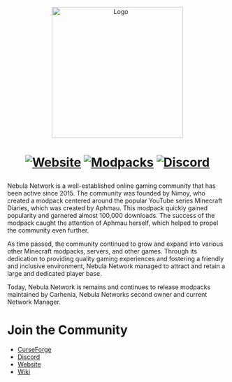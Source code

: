 <p align="center"><img src="https://wiki.nebulanetwork.net/nebula_network1-01.png" alt="Logo" width="300"></p>
<h1 align="center">  
 
<a href="https://nebulanetwork.net/"><img src="https://img.shields.io/badge/Website-nebulanetwork.net-1DA1F2?style=flat&Color=important" alt="Website"></a>
<a href="https://www.curseforge.com/members/carhenia/projects/"><img src="https://img.shields.io/badge/My-Modpacks-important?style=flat&logo=curseforge&logoColor=important" alt="Modpacks"></a>
<a href="https://discord.gg/9ZxeWesrzz"><img src="https://img.shields.io/discord/331067481424920585?color=B524D7&label=Discord&logo=Discord&style=flat" alt="Discord"></a>    
</h1>  
Nebula Network is a well-established online gaming community that has been active since 2015. The community was founded by Nimoy, who created a modpack centered around the popular YouTube series Minecraft Diaries, which was created by Aphmau. This modpack quickly gained popularity and garnered almost 100,000 downloads. The success of the modpack caught the attention of Aphmau herself, which helped to propel the community even further.  
  
As time passed, the community continued to grow and expand into various other Minecraft modpacks, servers, and other games. Through its dedication to providing quality gaming experiences and fostering a friendly and inclusive environment, Nebula Network managed to attract and retain a large and dedicated player base.

Today, Nebula Network is remains and continues to release modpacks maintained by Carhenia, Nebula Networks second owner and  current Network Manager.

# Join the Community
- [CurseForge](https://www.curseforge.com/members/carhenia/projects)  
- [Discord](https://discord.gg/9ZxeWesrzz)  
- [Website](https://nebulanetwork.net/)  
- [Wiki](https://wiki.nebulanetwork.net/) 
